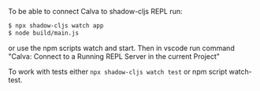 To be able to connect Calva to shadow-cljs REPL run:

```bash
$ npx shadow-cljs watch app
$ node build/main.js
```

or use the npm scripts watch and start. Then in vscode run command "Calva: Connect to a Running REPL Server in the current Project"

To work with tests either `npx shadow-cljs watch test` or npm script watch-test.
